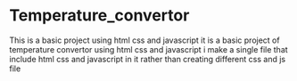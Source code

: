 # Temperature_convertor
This is a basic project using html css and javascript
it is a basic project of temperature convertor using html css and javascript 
i make a single file that include html css and javascript in it rather than creating different css and js file

